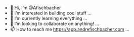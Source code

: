 - 👋 Hi, I’m @Afischbacher
- 👀 I’m interested in building cool stuff ...
- 🌱 I’m currently learning everything ...
- 💞️ I’m looking to collaborate on anything! ...
- 📫 How to reach me https://app.andrefischbacher.com ...
